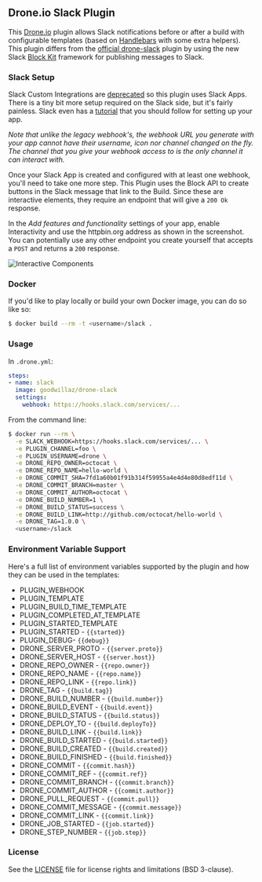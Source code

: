 ## Drone.io Slack Plugin

This [Drone.io](https://drone.io) plugin allows Slack notifications before or after a build with
configurable templates (based on [Handlebars](http://handlebarsjs.com) with some extra helpers).
This plugin differs from the [official drone-slack](https://github.com/drone-plugins/drone-slack)
plugin by using the new Slack [Block Kit](https://api.slack.com/block-kit) framework for
publishing messages to Slack.

### Slack Setup

Slack Custom Integrations are [deprecated](https://api.slack.com/custom-integrations) so this plugin
uses Slack Apps.  There is a tiny bit more setup required on the Slack side, but it's fairly painless.
Slack even has a [tutorial](https://api.slack.com/tutorials/slack-apps-hello-world) that you should
follow for setting up your app.

_Note that unlike the legacy webhook's, the webhook URL you generate with your app cannot have their
username, icon nor channel changed on the fly.  The channel that you give your webhook access to is
the only channel it can interact with._

Once your Slack App is created and configured with at least one webhook, you'll need to take one more
step.  This Plugin uses the Block API to create buttons in the Slack message that link to the Build.
Since these are interactive elements, they require an endpoint that will give a `200 Ok` response.

In the _Add features and functionality_ settings of your app, enable Interactivity and use the httpbin.org
address as shown in the screenshot.  You can potentially use any other endpoint you create yourself that
accepts a `POST` and returns a `200` response.

![Interactive Components](https://user-images.githubusercontent.com/1494713/61660103-f9011d00-ac7d-11e9-9d73-fbca6eda02a3.png)

### Docker

If you'd like to play locally or build your own Docker image, you can do so like so:

```bash
$ docker build --rm -t <username>/slack .
```

### Usage

In `.drone.yml`:

```yaml
steps:
- name: slack
  image: goodwillaz/drone-slack
  settings:
    webhook: https://hooks.slack.com/services/...
```

From the command line:

```bash
$ docker run --rm \
  -e SLACK_WEBHOOK=https://hooks.slack.com/services/... \
  -e PLUGIN_CHANNEL=foo \
  -e PLUGIN_USERNAME=drone \
  -e DRONE_REPO_OWNER=octocat \
  -e DRONE_REPO_NAME=hello-world \
  -e DRONE_COMMIT_SHA=7fd1a60b01f91b314f59955a4e4d4e80d8edf11d \
  -e DRONE_COMMIT_BRANCH=master \
  -e DRONE_COMMIT_AUTHOR=octocat \
  -e DRONE_BUILD_NUMBER=1 \
  -e DRONE_BUILD_STATUS=success \
  -e DRONE_BUILD_LINK=http://github.com/octocat/hello-world \
  -e DRONE_TAG=1.0.0 \
  <username>/slack
```

### Environment Variable Support

Here's a full list of environment variables supported by the plugin and how they can be used in the templates:

* PLUGIN_WEBHOOK
* PLUGIN_TEMPLATE
* PLUGIN_BUILD_TIME_TEMPLATE
* PLUGIN_COMPLETED_AT_TEMPLATE
* PLUGIN_STARTED_TEMPLATE
* PLUGIN_STARTED - `{{started}}`
* PLUGIN_DEBUG- `{{debug}}`
* DRONE_SERVER_PROTO - `{{server.proto}}`
* DRONE_SERVER_HOST - `{{server.host}}`
* DRONE_REPO_OWNER - `{{repo.owner}}`
* DRONE_REPO_NAME - `{{repo.name}}`
* DRONE_REPO_LINK - `{{repo.link}}`
* DRONE_TAG - `{{build.tag}}`
* DRONE_BUILD_NUMBER - `{{build.number}}`
* DRONE_BUILD_EVENT - `{{build.event}}`
* DRONE_BUILD_STATUS - `{{build.status}}`
* DRONE_DEPLOY_TO - `{{build.deployTo}}`
* DRONE_BUILD_LINK - `{{build.link}}`
* DRONE_BUILD_STARTED - `{{build.started}}`
* DRONE_BUILD_CREATED - `{{build.created}}`
* DRONE_BUILD_FINISHED - `{{build.finished}}`
* DRONE_COMMIT - `{{commit.hash}}`
* DRONE_COMMIT_REF - `{{commit.ref}}`
* DRONE_COMMIT_BRANCH - `{{commit.branch}}`
* DRONE_COMMIT_AUTHOR - `{{commit.author}}`
* DRONE_PULL_REQUEST - `{{commit.pull}}`
* DRONE_COMMIT_MESSAGE - `{{commit.message}}`
* DRONE_COMMIT_LINK - `{{commit.link}}`
* DRONE_JOB_STARTED - `{{job.started}}`
* DRONE_STEP_NUMBER - `{{job.step}}`

### License

See the [LICENSE](LICENSE.md) file for license rights and limitations (BSD 3-clause).
